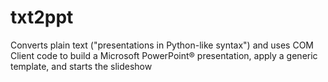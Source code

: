 txt2ppt
=======

Converts plain text ("presentations in Python-like syntax") and uses COM Client code to build a Microsoft PowerPoint® presentation, apply a generic template, and starts the slideshow
